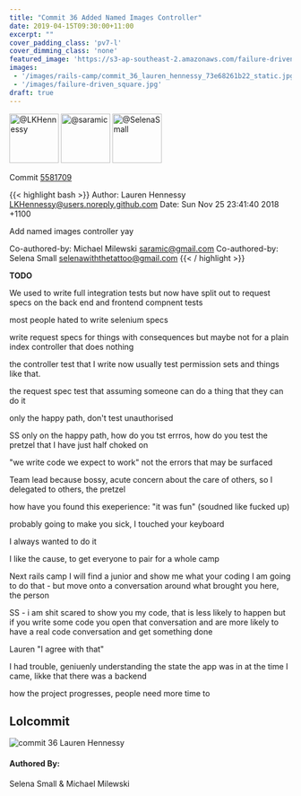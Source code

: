 ```yaml
---
title: "Commit 36 Added Named Images Controller"
date: 2019-04-15T09:30:00+11:00
excerpt: ""
cover_padding_class: 'pv7-l'
cover_dimming_class: 'none'
featured_image: 'https://s3-ap-southeast-2.amazonaws.com/failure-driven-blog/railscamp-24-woodfield-hobart/commit_36_lauren_hennessy_73e68261b22.gif'
images:
 - '/images/rails-camp/commit_36_lauren_hennessy_73e68261b22_static.jpg'
 - '/images/failure-driven_square.jpg'
draft: true
---
```


<img alt="@LKHennessy" src="//github.com/LKHennessy.png" style="display: inline; width: 88px;" height="88" />
<img alt="@saramic" src="//github.com/saramic.png" style="display: inline; width: 88px;" height="88" />
<img alt="@SelenaSmall" src="//github.com/SelenaSmall.png" style="display: inline; width: 88px;" height="88" />

Commit [5581709](https://github.com/failure-driven/railscamp-search-term/commit/5581709468ae7d11372260c6f0bd0ae9023498a0)

{{< highlight bash >}}
Author: Lauren Hennessy <LKHennessy@users.noreply.github.com>
Date:   Sun Nov 25 23:41:40 2018 +1100

Add named images controller yay

Co-authored-by: Michael Milewski <saramic@gmail.com>
Co-authored-by: Selena Small <selenawiththetattoo@gmail.com>
{{< / highlight >}}

**TODO**

We used to write full integration tests but now have split out to request
specs on the back end and frontend compnent tests

most people hated to write selenium specs

write request specs for things with consequences but maybe not for a plain
index controller that does nothing

the controller test that I write now usually test permission sets and things
like that.

the request spec test that assuming someone can do a thing that they can do it

only the happy path, don't test unauthorised

SS only on the happy path, how do you tst errros, how do you test the pretzel
that I have just half choked on

"we write code we expect to work" not the errors that may be surfaced

Team lead because bossy, acute concern about the care of others, so I
delegated to others, the pretzel

how have you found this exeperience: "it was fun" (soudned like fucked up)

probably going to make you sick, I touched your keyboard

I always wanted to do it

I like the cause, to get everyone to pair for a whole camp

Next rails camp I will find a junior and show me what your coding I am going
to do that - but move onto a conversation around what brought you here, the
person

SS - i am shit scared to show you my code, that is less likely to happen but
if you write some code you open that conversation and are more likely to have
  a real code conversation and get something done

  Lauren "I agree with that"

I had trouble, geniuenly understanding the state the app was in at the time I
came, likke that there was a backend

how the project progresses, people need more time to

## Lolcommit

![commit 36 Lauren Hennessy](https://s3-ap-southeast-2.amazonaws.com/failure-driven-blog/railscamp-24-woodfield-hobart/commit_36_lauren_hennessy_73e68261b22.gif)

#### Authored By:

Selena Small & Michael Milewski

